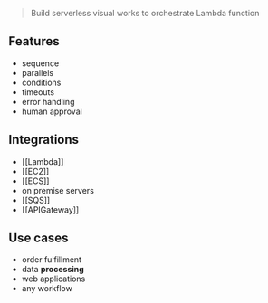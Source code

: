 > Build serverless visual works to orchestrate Lambda function


## Features
- sequence
- parallels
- conditions
- timeouts
- error handling
- human approval
## Integrations
- [[Lambda]]
- [[EC2]]
- [[ECS]]
- on premise servers
- [[SQS]]
- [[APIGateway]]
## Use cases    
- order fulfillment
- data **processing**
- web applications
- any workflow